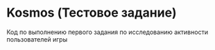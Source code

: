 # Kosmos (Тестовое задание)
Код по выполнению первого задания по исследованию активности пользователей игры
